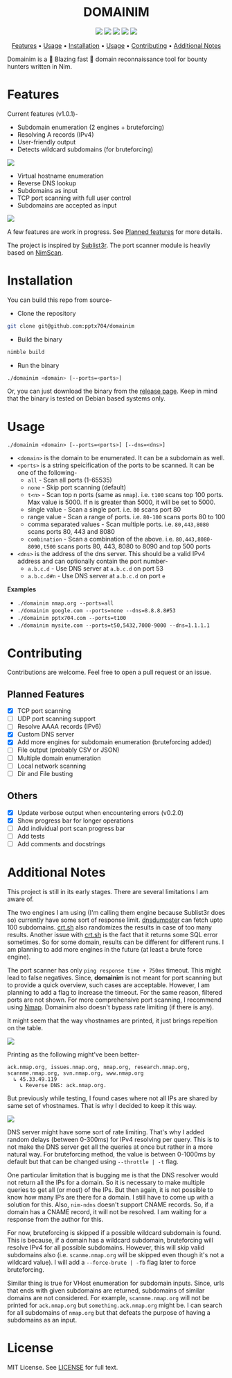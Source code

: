 <h1 align="center">DOMAINIM</h1>
<p align="center">
<img src=https://img.shields.io/badge/nim-2.0-blue?logo=nim>
<img src=https://img.shields.io/github/stars/pptx704/domainim>
<img src=https://img.shields.io/github/v/release/pptx704/domainim>
<a href="#license"><img src=https://img.shields.io/github/license/pptx704/domainim></a>
<a href="https://t.me/pptx704"><img src=https://img.shields.io/badge/Contact-telegram-blue></a>
</p>

<p align="center">
  <a href="#Features">Features</a> •
  <a href="#Usage">Usage</a> •
  <a href="#installation">Installation</a> •
  <a href="#usage">Usage</a> •
  <a href="#contributing">Contributing</a> •
  <a href="#additional-notes">Additional Notes</a>
</p>

Domainim is a 🚀 Blazing fast 🚀 domain reconnaissance tool for bounty hunters written in Nim.

# Features
Current features (v1.0.1)-
- Subdomain enumeration (2 engines + bruteforcing)
- Resolving A records (IPv4)
- User-friendly output
- Detects wildcard subdomains (for bruteforcing)

![](https://i.postimg.cc/W13H5Dpt/image.png)

- Virtual hostname enumeration
- Reverse DNS lookup
- Subdomains as input
- TCP port scanning with full user control
- Subdomains are accepted as input

![](https://i.postimg.cc/Jz49S6xr/image.png)

A few features are work in progress. See [Planned features](#planned-features) for more details.

The project is inspired by [Sublist3r](https://github.com/aboul3la/Sublist3r). The port scanner module is heavily based on [NimScan](https://github.com/elddy/NimScan).

# Installation
You can build this repo from source-
- Clone the repository
```bash
git clone git@github.com:pptx704/domainim
```
- Build the binary
```bash
nimble build
```
- Run the binary
```bash
./domainim <domain> [--ports=<ports>]
```

Or, you can just download the binary from the [release page](https://github.com/pptx704/domainim/releases). Keep in mind that the binary is tested on Debian based systems only.

# Usage

```
./domainim <domain> [--ports=<ports>] [--dns=<dns>]
```
- `<domain>` is the domain to be enumerated. It can be a subdomain as well.
- `<ports>` is a string speicification of the ports to be scanned. It can be one of the following-
  - `all` - Scan all ports (1-65535)
  - `none` - Skip port scanning (default)
  - `t<n>` - Scan top n ports (same as `nmap`). i.e. `t100` scans top 100 ports. Max value is 5000. If n is greater than 5000, it will be set to 5000.
  - single value - Scan a single port. i.e. `80` scans port 80
  - range value - Scan a range of ports. i.e. `80-100` scans ports 80 to 100
  - comma separated values - Scan multiple ports. i.e. `80,443,8080` scans ports 80, 443 and 8080
  - `combination` - Scan a combination of the above. i.e. `80,443,8080-8090,t500` scans ports 80, 443, 8080 to 8090 and top 500 ports
- `<dns>` is the address of the dns server. This should be a valid IPv4 address and can optionally contain the port number-
  - `a.b.c.d` - Use DNS server at `a.b.c.d` on port 53
  - `a.b.c.d#n` - Use DNS server at `a.b.c.d` on port `e`

**Examples**
- `./domainim nmap.org --ports=all`
- `./domainim google.com --ports=none --dns=8.8.8.8#53`
- `./domainim pptx704.com --ports=t100`
- `./domainim mysite.com --ports=t50,5432,7000-9000 --dns=1.1.1.1`

# Contributing
Contributions are welcome. Feel free to open a pull request or an issue.

## Planned Features
- [x] TCP port scanning
- [ ] UDP port scanning support
- [ ] Resolve AAAA records (IPv6)
- [x] Custom DNS server
- [x] Add more engines for subdomain enumeration (bruteforcing added)
- [ ] File output (probably CSV or JSON)
- [ ] Multiple domain enumeration
- [ ] Local network scanning
- [ ] Dir and File busting

## Others
- [x] Update verbose output when encountering errors (v0.2.0)
- [x] Show progress bar for longer operations
- [ ] Add individual port scan progress bar
- [ ] Add tests
- [ ] Add comments and docstrings

# Additional Notes
This project is still in its early stages. There are several limitations I am aware of.

The two engines I am using (I'm calling them engine because Sublist3r does so) currently have some sort of response limit. [dnsdumpster](https://dnsdumpster.com) can fetch upto 100 subdomains. [crt.sh](https://crt.sh) also randomizes the results in case of too many results. Another issue with [crt.sh](https://crt.sh) is the fact that it returns some SQL error sometimes. So for some domain, results can be different for different runs. I am planning to add more engines in the future (at least a brute force engine).

The port scanner has only `ping response time + 750ms` timeout. This might lead to false negatives. Since, **domainim** is not meant for port scanning but to provide a quick overview, such cases are acceptable. However, I am planning to add a flag to increase the timeout. For the same reason, filtered ports are not shown. For more comprehensive port scanning, I recommend using [Nmap](https://nmap.org). Domainim also doesn't bypass rate limiting (if there is any).

It might seem that the way vhostnames are printed, it just brings repeition on the table.

![](https://i.postimg.cc/HLkC413T/image.png)

Printing as the following might've been better-
```
ack.nmap.org, issues.nmap.org, nmap.org, research.nmap.org, scannme.nmap.org, svn.nmap.org, www.nmap.org
  ↳ 45.33.49.119
    ↳ Reverse DNS: ack.nmap.org. 
```
But previously while testing, I found cases where not all IPs are shared by same set of vhostnames. That is why I decided to keep it this way.

![](https://i.postimg.cc/q7PjB8NW/image.png)

DNS server might have some sort of rate limiting. That's why I added random delays (between 0-300ms) for IPv4 resolving per query. This is to not make the DNS server get all the queries at once but rather in a more natural way. For bruteforcing method, the value is between 0-1000ms by default but that can be changed using `--throttle | -t` flag.

One particular limitation that is bugging me is that the DNS resolver would not return all the IPs for a domain. So it is necessary to make multiple queries to get all (or most) of the IPs. But then again, it is not possible to know how many IPs are there for a domain. I still have to come up with a solution for this. Also, `nim-ndns` doesn't support CNAME records. So, if a domain has a CNAME record, it will not be resolved. I am waiting for a response from the author for this.

For now, bruteforcing is skipped if a possible wildcard subdomain is found. This is because, if a domain has a wildcard subdomain, bruteforcing will resolve IPv4 for all possible subdomains. However, this will skip valid subdomains also (i.e. `scanme.nmap.org` will be skipped even though it's not a wildcard value). I will add a `--force-brute | -fb` flag later to force bruteforcing.

Similar thing is true for VHost enumeration for subdomain inputs. Since, urls that ends with given subdomains are returned, subdomains of similar domains are not considered. For example, `scannme.nmap.org` will not be printed for `ack.nmap.org` but `something.ack.nmap.org` might be. I can search for all subdomains of `nmap.org` but that defeats the purpose of having a subdomains as an input.

# License
MIT License. See [LICENSE](LICENSE) for full text.